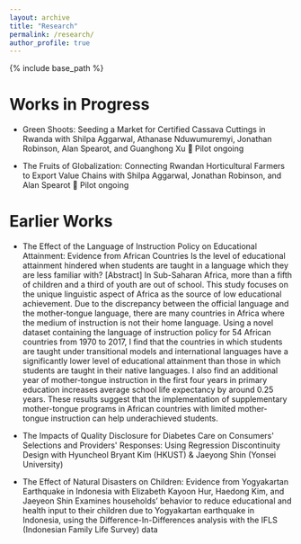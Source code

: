 ```yaml
---
layout: archive
title: "Research"
permalink: /research/
author_profile: true
---
```


{% include base_path %}

Works in Progress
======
* Green Shoots: Seeding a Market for Certified Cassava Cuttings in Rwanda
with Shilpa Aggarwal, Athanase Nduwumuremyi, Jonathan Robinson, Alan Spearot, and Guanghong Xu 	Pilot ongoing

* The Fruits of Globalization: Connecting Rwandan Horticultural Farmers to Export Value Chains
with Shilpa Aggarwal, Jonathan Robinson, and Alan Spearot 	Pilot ongoing

Earlier Works
======
* The Effect of the Language of Instruction Policy on Educational Attainment: Evidence from African Countries
Is the level of educational attainment hindered when students are taught in a language which they are less familiar with?
[Abstract] In Sub-Saharan Africa, more than a fifth of children and a third of youth are out of school. This study focuses on the unique linguistic aspect of Africa as the source of low educational achievement. Due to the discrepancy between the official language and the mother-tongue language, there are many countries in Africa where the medium of instruction is not their home language. Using a novel dataset containing the language of instruction policy for 54 African countries from 1970 to 2017, I find that the countries in which students are taught under transitional models and international languages have a significantly lower level of educational attainment than those in which students are taught in their native languages. I also find an additional year of mother-tongue instruction in the first four years in primary education increases average school life expectancy by around 0.25 years. These results suggest that the implementation of supplementary mother-tongue programs in African countries with limited mother-tongue instruction can help underachieved students.

* The Impacts of Quality Disclosure for Diabetes Care on Consumers' Selections and Providers' Responses: Using Regression Discontinuity Design
with Hyuncheol Bryant Kim (HKUST) & Jaeyong Shin (Yonsei University)

* The Effect of Natural Disasters on Children: Evidence from Yogyakartan Earthquake in Indonesia
with Elizabeth Kayoon Hur,  Haedong Kim, and Jaeyeon Shin
Examines households’ behavior to reduce educational and health input to their children due to Yogyakartan earthquake in Indonesia, using the Difference-In-Differences analysis with the IFLS (Indonesian Family Life Survey) data
